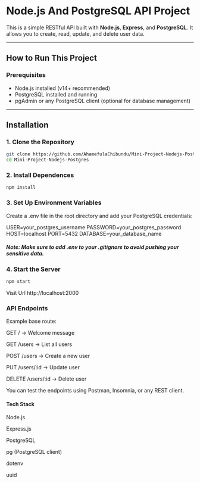 # Node.js And PostgreSQL API Project

This is a simple RESTful API built with **Node.js**, **Express**, and **PostgreSQL**. It allows you to create, read, update, and delete user data.

---

## How to Run This Project

### Prerequisites

- Node.js installed (v14+ recommended)
- PostgreSQL installed and running
- pgAdmin or any PostgreSQL client (optional for database management)

---

## Installation

### 1. **Clone the Repository**

```bash
git clone https://github.com/AhamefulaChibundu/Mini-Project-Nodejs-Postgres.git
cd Mini-Project-Nodejs-Postgres
```

### 2. **Install Dependences**

```bash
npm install
```

### 3. **Set Up Environment Variables**

Create a .env file in the root directory and add your PostgreSQL credentials:

USER=your_postgres_username
PASSWORD=your_postgres_password
HOST=localhost
PORT=5432
DATABASE=your_database_name

##### Note: Make sure to add .env to your .gitignore to avoid pushing your sensitive data.

### 4. **Start the Server**
```bash
npm start
```
Visit Url http://localhost:2000


### API Endpoints
Example base route:

GET / → Welcome message

GET /users → List all users

POST /users → Create a new user

PUT /users/:id → Update user

DELETE /users/:id → Delete user

You can test the endpoints using Postman, Insomnia, or any REST client.


#### Tech Stack
Node.js

Express.js

PostgreSQL

pg (PostgreSQL client)

dotenv

uuid